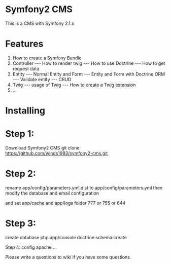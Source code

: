 Symfony2 CMS
============

This is a CMS with Symfony 2.1.x

Features
============

1) How to create a Symfony Bundle
2) Controller
--- How to render twig
--- How to use Doctrine
--- How to get request data
3) Entity
--- Normal Entity and Form
--- Entity and Form with Doctrine ORM
--- Validate entity
--- CRUD
4) Twig
--- usage of Twig
--- How to create a Twig extension
5) ...

Installing
============

Step 1:
============
Download Symfony2 CMS
git clone https://github.com/winds1983/symfony2-cms.git

Step 2:
============
rename app/config/parameters.yml.dist to app/config/parameters.yml
then modify the database and email configuration

and set app/cache and app/logs folder
777 or 755 or 644

Step 3:
============
create database
php app/console doctrine:schema:create

Step 4:
config apache ...


Please write a questions to wiki if you have some questions.